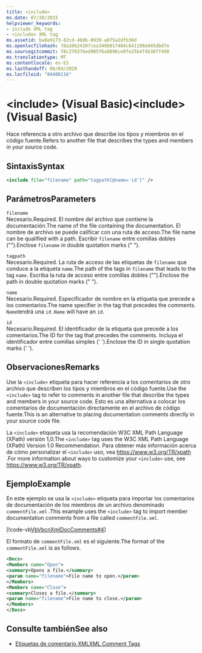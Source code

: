 ```yaml
---
title: <include>
ms.date: 07/20/2015
helpviewer_keywords:
- include XML tag
- <include> XML tag
ms.assetid: ba8e9173-82cd-460b-8938-a075a2dfb36d
ms.openlocfilehash: 78a10624107cea349b01f484c641190a945dbd7e
ms.sourcegitcommit: f8c270376ed905f6a8896ce0fe25b4f4b38ff498
ms.translationtype: MT
ms.contentlocale: es-ES
ms.lasthandoff: 06/04/2020
ms.locfileid: "84400116"
---
```

# <a name="include-visual-basic"></a><span data-ttu-id="89e12-101">\<include> (Visual Basic)</span><span class="sxs-lookup"><span data-stu-id="89e12-101">\<include> (Visual Basic)</span></span>
<span data-ttu-id="89e12-102">Hace referencia a otro archivo que describe los tipos y miembros en el código fuente.</span><span class="sxs-lookup"><span data-stu-id="89e12-102">Refers to another file that describes the types and members in your source code.</span></span>  
  
## <a name="syntax"></a><span data-ttu-id="89e12-103">Sintaxis</span><span class="sxs-lookup"><span data-stu-id="89e12-103">Syntax</span></span>  
  
```xml  
<include file="filename" path="tagpath[@name='id']" />  
```  
  
## <a name="parameters"></a><span data-ttu-id="89e12-104">Parámetros</span><span class="sxs-lookup"><span data-stu-id="89e12-104">Parameters</span></span>  
 `filename`  
 <span data-ttu-id="89e12-105">Necesario.</span><span class="sxs-lookup"><span data-stu-id="89e12-105">Required.</span></span> <span data-ttu-id="89e12-106">El nombre del archivo que contiene la documentación.</span><span class="sxs-lookup"><span data-stu-id="89e12-106">The name of the file containing the documentation.</span></span> <span data-ttu-id="89e12-107">El nombre de archivo se puede calificar con una ruta de acceso.</span><span class="sxs-lookup"><span data-stu-id="89e12-107">The file name can be qualified with a path.</span></span> <span data-ttu-id="89e12-108">Escribir `filename` entre comillas dobles ("").</span><span class="sxs-lookup"><span data-stu-id="89e12-108">Enclose `filename` in double quotation marks (" ").</span></span>  
  
 `tagpath`  
 <span data-ttu-id="89e12-109">Necesario.</span><span class="sxs-lookup"><span data-stu-id="89e12-109">Required.</span></span> <span data-ttu-id="89e12-110">La ruta de acceso de las etiquetas de `filename` que conduce a la etiqueta `name`.</span><span class="sxs-lookup"><span data-stu-id="89e12-110">The path of the tags in `filename` that leads to the tag `name`.</span></span> <span data-ttu-id="89e12-111">Escriba la ruta de acceso entre comillas dobles ("").</span><span class="sxs-lookup"><span data-stu-id="89e12-111">Enclose the path in double quotation marks (" ").</span></span>  
  
 `name`  
 <span data-ttu-id="89e12-112">Necesario.</span><span class="sxs-lookup"><span data-stu-id="89e12-112">Required.</span></span> <span data-ttu-id="89e12-113">Especificador de nombre en la etiqueta que precede a los comentarios.</span><span class="sxs-lookup"><span data-stu-id="89e12-113">The name specifier in the tag that precedes the comments.</span></span> <span data-ttu-id="89e12-114">`Name`tendrá una `id` .</span><span class="sxs-lookup"><span data-stu-id="89e12-114">`Name` will have an `id`.</span></span>  
  
 `id`  
 <span data-ttu-id="89e12-115">Necesario.</span><span class="sxs-lookup"><span data-stu-id="89e12-115">Required.</span></span> <span data-ttu-id="89e12-116">El identificador de la etiqueta que precede a los comentarios.</span><span class="sxs-lookup"><span data-stu-id="89e12-116">The ID for the tag that precedes the comments.</span></span> <span data-ttu-id="89e12-117">Incluya el identificador entre comillas simples (' ').</span><span class="sxs-lookup"><span data-stu-id="89e12-117">Enclose the ID in single quotation marks (' ').</span></span>  
  
## <a name="remarks"></a><span data-ttu-id="89e12-118">Observaciones</span><span class="sxs-lookup"><span data-stu-id="89e12-118">Remarks</span></span>  
 <span data-ttu-id="89e12-119">Use la `<include>` etiqueta para hacer referencia a los comentarios de otro archivo que describen los tipos y miembros en el código fuente.</span><span class="sxs-lookup"><span data-stu-id="89e12-119">Use the `<include>` tag to refer to comments in another file that describe the types and members in your source code.</span></span> <span data-ttu-id="89e12-120">Esto es una alternativa a colocar los comentarios de documentación directamente en el archivo de código fuente.</span><span class="sxs-lookup"><span data-stu-id="89e12-120">This is an alternative to placing documentation comments directly in your source code file.</span></span>  
  
 <span data-ttu-id="89e12-121">La `<include>` etiqueta usa la recomendación W3C XML Path Language (XPath) versión 1,0.</span><span class="sxs-lookup"><span data-stu-id="89e12-121">The `<include>` tag uses the W3C XML Path Language (XPath) Version 1.0 Recommendation.</span></span> <span data-ttu-id="89e12-122">Para obtener más información acerca de cómo personalizar el `<include>` uso, vea <https://www.w3.org/TR/xpath> .</span><span class="sxs-lookup"><span data-stu-id="89e12-122">For more information about ways to customize your `<include>` use, see <https://www.w3.org/TR/xpath>.</span></span>  
  
## <a name="example"></a><span data-ttu-id="89e12-123">Ejemplo</span><span class="sxs-lookup"><span data-stu-id="89e12-123">Example</span></span>  
 <span data-ttu-id="89e12-124">En este ejemplo se usa la `<include>` etiqueta para importar los comentarios de documentación de los miembros de un archivo denominado `commentFile.xml` .</span><span class="sxs-lookup"><span data-stu-id="89e12-124">This example uses the `<include>` tag to import member documentation comments from a file called `commentFile.xml`.</span></span>  
  
 [!code-vb[VbVbcnXmlDocComments#4](~/samples/snippets/visualbasic/VS_Snippets_VBCSharp/VbVbcnXmlDocComments/VB/Class1.vb#4)]  
  
 <span data-ttu-id="89e12-125">El formato de `commentFile.xml` es el siguiente.</span><span class="sxs-lookup"><span data-stu-id="89e12-125">The format of the `commentFile.xml` is as follows.</span></span>  
  
```xml  
<Docs>  
<Members name="Open">  
<summary>Opens a file.</summary>  
<param name="filename">File name to open.</param>  
</Members>  
<Members name="Close">  
<summary>Closes a file.</summary>  
<param name="filename">File name to close.</param>  
</Members>  
</Docs>  
```  
  
## <a name="see-also"></a><span data-ttu-id="89e12-126">Consulte también</span><span class="sxs-lookup"><span data-stu-id="89e12-126">See also</span></span>

- [<span data-ttu-id="89e12-127">Etiquetas de comentario XML</span><span class="sxs-lookup"><span data-stu-id="89e12-127">XML Comment Tags</span></span>](index.md)
